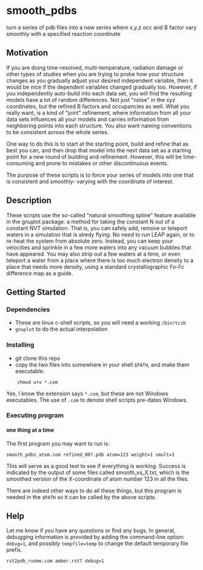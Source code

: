 # smooth_pdbs

turn a series of pdb files into a new series where x,y,z occ and B factor vary smoothly with a specified reaction coordinate

## Motivation

If you are doing time-resolved, multi-temperature, radiation damage or other types of studies when
 you are trying to probe how your structure changes as you gradually adjust your desired independent variable,
 then it would be nice if the dependent variables changed gradually too.  However, if you independently 
 auto-build into each data set, you will find the resulting models have a lot of random differences. Not just
 "noise" in the xyz coordinates, but the refined B factors and occupancies as well. What you really want, is 
 a kind of "joint" refinement, where information from all your data sets influences all your models and 
 carries information from neighboring points into each structure. You also want naming conventions to be
 consistent across the whole series. 
 
 One way to do this is to start at the starting point, build and refine that as best you can, and then 
 drop that model into the next data set as a starting point for a new round of building and refinement. 
 However, this will be time-consuming and prone to mistakes or other discontinuous events.
 
 The purpose of these scripts is to force your series of models into one that is consistent and smoothly-
 varying with the coordinate of interest. 

## Description

 These scripts use the so-called "natural smoothing spline" feature available in the gnuplot package.
a method for taking the constant N out of a constant NVT simulation. That is, you can safely add,
 remove or teleport waters in a simulation that is alredy flying. No need to run LEAP again, or to 
re-heat the system from absolute zero. Instead, you can keep your velocities and sprinkle in a few
more waters into any vacuum bubbles that have appeared. You may also strip out a few 
waters at a time, or even teleport a water from a place where there is
too much electron density to a place that needs more density, using a standard crystallographic
Fo-Fc difference map as a guide. <br>



## Getting Started

### Dependencies

* These are linux c-shell scripts, so you will need a working `/bin/tcsh`
* `gnuplot` to do the actual interpolation

### Installing

* git clone this repo
* copy the two files into somewhere in your shell `$PATH`, and make them executable:
```
    chmod u+x *.com
```
Yes, I know the extension says `*.com`, but these are not Windows executables. The use of `.com` to denote shell scripts pre-dates Windows.

### Executing program

#### one thing at a time
The first program you may want to run is:
```
smooth_pdbs_atom.com refined_00?.pdb atom=123 weight=1 smult=1
```
This will serve as a good test to see if everything is working. Success is indicated by the output of some files called smooth_vs_X.txt, which is the smoothed version of the X-coordinate of atom number 123 in all the files.


There are indeed other ways to do all these things, but this program is needed in the `$PATH` so it can be called by the above scripts.


## Help

Let me know if you have any questions or find any bugs.  In general, debugging information is provided by adding the command-line option: `debug=1`, and possibly `tempfile=temp` to change the default temporary file prefix.
```
rst2pdb_runme.com amber.rst7 debug=1
```

